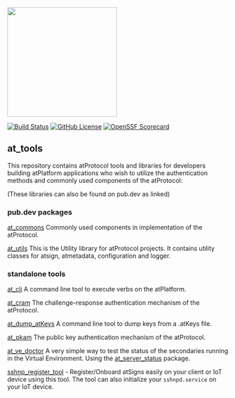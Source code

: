 <img width=250px src="https://atsign.dev/assets/img/atPlatform_logo_gray.svg?sanitize=true">

[![Build Status](https://github.com/atsign-foundation/at_tools/actions/workflows/at_tools.yaml/badge.svg)](https://github.com/atsign-foundation/at_tools/actions/workflows/at_tools.yaml)
[![GitHub License](https://img.shields.io/badge/license-BSD3-blue.svg)](./LICENSE)
[![OpenSSF Scorecard](https://api.securityscorecards.dev/projects/github.com/atsign-foundation/at_tools/badge)](https://api.securityscorecards.dev/projects/github.com/atsign-foundation/at_tools)

## at_tools

This repository contains atProtocol tools and libraries for developers
building atPlatform applications who wish to utilize the authentication
methods and commonly used components of the atProtocol:

(These libraries can also be found on pub.dev as linked)

### pub.dev packages

[at_commons](https://pub.dev/packages/at_commons) Commonly used components
in implementation of the atProtocol.

[at_utils](https://pub.dev/packages/at_utils) This is the Utility library
for atProtocol projects. It contains utility classes for atsign, atmetadata,
configuration and logger.


### standalone tools

[at_cli](./packages/at_cli) A command line tool to execute verbs on the atPlatform.

[at_cram](./packages/at_cram) The challenge–response authentication mechanism of the
atProtocol.

[at_dump_atKeys](./packages/at_dump_atKeys) A command line tool to dump keys from a
.atKeys file.

[at_pkam](./packages/at_pkam) The public key authentication mechanism of the
atProtocol.

[at_ve_doctor](./packages/at_ve_doctor) A very simple way to test the status of the
secondaries running in the Virtual Environment. Using the
[at_server_status](https://pub.dev/packages/at_server_status) package.

[sshnp_register_tool](./sshnp_register_tool/) - Register/Onboard atSigns easily on your client or IoT device using this tool. The tool can also initialize your `sshnpd.service` on your IoT device.
